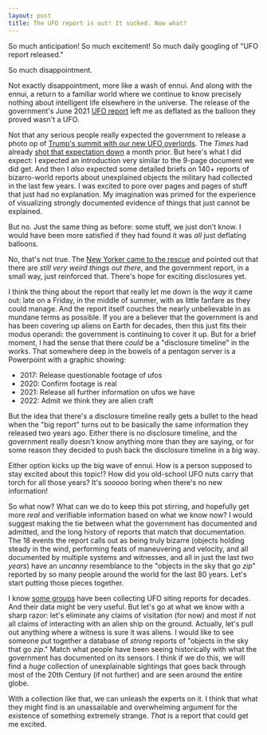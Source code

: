 ```yaml
---
layout: post
title: The UFO report is out! It sucked. Now what?
---
```


So much anticipation! So much excitement! So much daily googling of "UFO report released."

So much disappointment.

Not exactly disappointment, more like a wash of ennui. And along with the ennui, a return to a familiar world where we continue to know precisely nothing about intelligent life elsewhere in the universe. The release of the government's June 2021 [UFO report](https://www.dni.gov/files/ODNI/documents/assessments/Prelimary-Assessment-UAP-20210625.pdf) left me as deflated as the balloon they proved wasn't a UFO.

Not that any serious people really expected the government to release a photo op of [Trump's summit with our new UFO overlords](https://www.nbcnews.com/news/weird-news/former-israeli-space-security-chief-says-extraterrestrials-exist-trump-knows-n1250333). The _Times_ had already [shot that expectation down](https://nytimes.com/2021/06/03/us/politics/ufos-sighting-alien-spacecraft-pentagon.html) a month prior. But here's what I did expect: I expected an introduction very similar to the 9-page document we did get. And then I _also_ expected some detailed briefs on 140+ reports of bizarro-world reports about unexplained objects the military had collected in the last few years. I was excited to pore over pages and pages of stuff that just had no explanation. My imagination was primed for the experience of visualizing strongly documented evidence of things that just cannot be explained.

But no. Just the same thing as before: some stuff, we just don't know. I would have been more satisfied if they had found it was _all_ just deflating balloons.

No, that's not true. The [New Yorker came to the rescue](https://www.newyorker.com/news/daily-comment/the-unexplained-phenomena-of-the-ufo-report) and pointed out that there are _still very weird things out there_, and the government report, in a small way, just reinforced that. There's hope for exciting disclosures yet.

I think the thing about the report that really let me down is the _way_ it came out: late on a Friday, in the middle of summer, with as little fanfare as they could manage. And the report itself couches the nearly unbelievable in as mundane terms as possible. If you are a believer that the government is and has been covering up aliens on Earth for decades, then this just fits their modus operandi: the government is continuing to cover it up. But for a brief moment, I had the sense that there _could_ be a "disclosure timeline" in the works. That somewhere deep in the bowels of a pentagon server is a Powerpoint with a graphic showing:
* 2017: Release questionable footage of ufos
* 2020: Confirm footage is real
* 2021: Release all further information on ufos we have
* 2022: Admit we think they are alien craft

But the idea that there's a disclosure timeline really gets a bullet to the head when the "big report" turns out to be basically the same information they released two years ago. Either there is no disclosure timeline, and the government really doesn't know anything more than they are saying, or for some reason they decided to push back the disclosure timeline in a big way.

Either option kicks up the big wave of ennui. How is a person supposed to stay excited about this topic!? How did you old-school UFO nuts carry that torch for all those years? It's _sooooo_ boring when there's no new information!

So what now? What can we do to keep this pot stirring, and hopefully get more _real_ and verifiable information based on what we know now? I would suggest making the tie between what the government has documented and admitted, and the long history of reports that match that documentation. The 18 events the report calls out as being truly bizarre (objects holding steady in the wind, performing feats of maneuvering and velocity, and all documented by multiple systems and witnesses, and all in just the last _two years_) have an _uncanny_ resemblance to the "objects in the sky that go _zip_" reported by so many people around the world for the last 80 years. Let's start putting those pieces together.

I know [some groups](https://www.mufon.com/) have been collecting UFO siting reports for decades. And their data might be very useful. But let's go at what we know with a sharp razor: let's eliminate any claims of visitation (for now) and most if not all claims of interacting with an alien ship on the ground. Actually, let's pull out anything where a witness is sure it was aliens. I would like to see someone put together a database of _strong_ reports of "objects in the sky that go _zip_." Match what people have been seeing historically with what the government has documented on its sensors. I think if we do this, we will find a _huge_ collection of unexplainable sightings that goes back through most of the 20th Century (if not further) and are seen around the entire globe.

With a collection like that, we can unleash the experts on it. I think that what they might find is an unassailable and overwhelming argument for the existence of something extremely strange. _That_ is a report that could get me excited.



